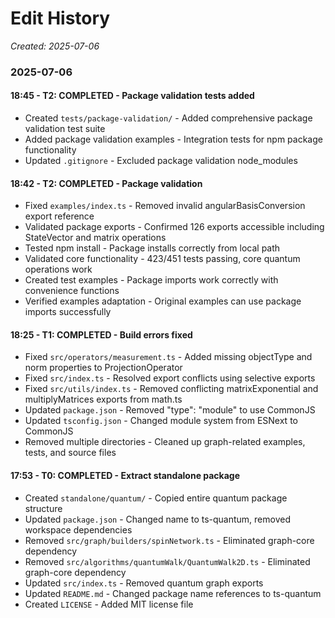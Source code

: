 # Edit History
*Created: 2025-07-06*

### 2025-07-06

#### 18:45 - T2: COMPLETED - Package validation tests added
- Created `tests/package-validation/` - Added comprehensive package validation test suite
- Added package validation examples - Integration tests for npm package functionality
- Updated `.gitignore` - Excluded package validation node_modules

#### 18:42 - T2: COMPLETED - Package validation
- Fixed `examples/index.ts` - Removed invalid angularBasisConversion export reference
- Validated package exports - Confirmed 126 exports accessible including StateVector and matrix operations
- Tested npm install - Package installs correctly from local path
- Validated core functionality - 423/451 tests passing, core quantum operations work
- Created test examples - Package imports work correctly with convenience functions
- Verified examples adaptation - Original examples can use package imports successfully

#### 18:25 - T1: COMPLETED - Build errors fixed
- Fixed `src/operators/measurement.ts` - Added missing objectType and norm properties to ProjectionOperator
- Fixed `src/index.ts` - Resolved export conflicts using selective exports
- Fixed `src/utils/index.ts` - Removed conflicting matrixExponential and multiplyMatrices exports from math.ts
- Updated `package.json` - Removed "type": "module" to use CommonJS
- Updated `tsconfig.json` - Changed module system from ESNext to CommonJS
- Removed multiple directories - Cleaned up graph-related examples, tests, and source files

#### 17:53 - T0: COMPLETED - Extract standalone package
- Created `standalone/quantum/` - Copied entire quantum package structure
- Updated `package.json` - Changed name to ts-quantum, removed workspace dependencies
- Removed `src/graph/builders/spinNetwork.ts` - Eliminated graph-core dependency
- Removed `src/algorithms/quantumWalk/QuantumWalk2D.ts` - Eliminated graph-core dependency
- Updated `src/index.ts` - Removed quantum graph exports
- Updated `README.md` - Changed package name references to ts-quantum
- Created `LICENSE` - Added MIT license file
